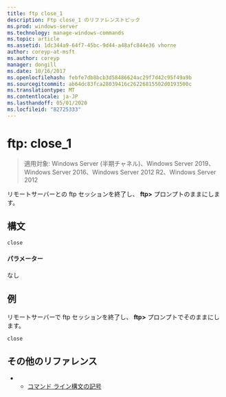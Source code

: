 ```yaml
---
title: ftp close_1
description: Ftp close_1 のリファレンストピック
ms.prod: windows-server
ms.technology: manage-windows-commands
ms.topic: article
ms.assetid: 1dc344a9-64f7-45bc-9d44-a48afc844e36 vhorne
author: coreyp-at-msft
ms.author: coreyp
manager: dongill
ms.date: 10/16/2017
ms.openlocfilehash: febfe7db8bcb3d58486624ac29f7d42c95f49a9b
ms.sourcegitcommit: ab64dc83fca28039416c26226815502d0193500c
ms.translationtype: MT
ms.contentlocale: ja-JP
ms.lasthandoff: 05/01/2020
ms.locfileid: "82725333"
---
```

# <a name="ftp-close_1"></a>ftp: close_1

> 適用対象: Windows Server (半期チャネル)、Windows Server 2019、Windows Server 2016、Windows Server 2012 R2、Windows Server 2012

リモートサーバーとの ftp セッションを終了し、 **ftp>** プロンプトのままにします。   
## <a name="syntax"></a>構文  
```  
close  
```  
#### <a name="parameters"></a>パラメーター  
なし  
## <a name="examples"></a>例  
リモートサーバーで ftp セッションを終了し、 **ftp>** プロンプトでそのままにします。  
```  
close  
```  
## <a name="additional-references"></a>その他のリファレンス  
-   - [コマンド ライン構文の記号](command-line-syntax-key.md)  
